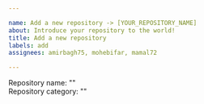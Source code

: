 ```yaml
---

name: Add a new repository -> [YOUR_REPOSITORY_NAME]
about: Introduce your repository to the world!
title: Add a new repository 
labels: add
assignees: amirbagh75, mohebifar, mamal72

---
```


Repository name: ""    
Repository category: ""
